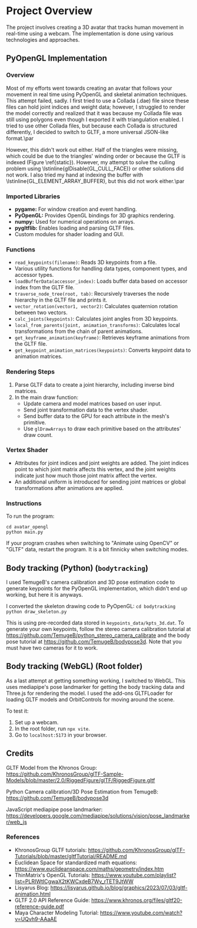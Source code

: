 # Project Overview

The project involves creating a 3D avatar that tracks human movement in real-time using a webcam. The implementation is done using various technologies and approaches.

## PyOpenGL Implementation

### Overview
Most of my efforts went towards creating an avatar that follows your movement in real time using PyOpenGL and skeletal animation techniques. This attempt failed, sadly. I first tried to use a Collada (.dae) file since these files can hold joint indices and weight data; however, I struggled to render the model correctly and realized that it was because my Collada file was still using polygons even though I exported it with triangulation enabled. I tried to use other Collada files, but because each Collada is structured differently, I decided to switch to GLTF, a more universal JSON-like format.\par

However, this didn't work out either. Half of the triangles were missing, which could be due to the triangles' winding order or because the GLTF is indexed (Figure \ref{static}). However, my attempt to solve the culling problem using \lstinline{glDisable(GL_CULL_FACE)} or other solutions did not work. I also tried my hand at indexing the buffer with \lstinline{GL_ELEMENT_ARRAY_BUFFER}, but this did not work either.\par

### Imported Libraries
- **pygame:** For window creation and event handling.
- **PyOpenGL:** Provides OpenGL bindings for 3D graphics rendering.
- **numpy:** Used for numerical operations on arrays.
- **pygltflib:** Enables loading and parsing GLTF files.
- Custom modules for shader loading and GUI.

### Functions
- `read_keypoints(filename)`: Reads 3D keypoints from a file.
- Various utility functions for handling data types, component types, and accessor types.
- `loadBufferData(accessor_index)`: Loads buffer data based on accessor index from the GLTF file.
- `traverse_node_tree(root, tab)`: Recursively traverses the node hierarchy in the GLTF file and prints it.
- `vector_rotation(vector1, vector2)`: Calculates quaternion rotation between two vectors.
- `calc_joints(keypoints)`: Calculates joint angles from 3D keypoints.
- `local_from_parents(joint, animation_transforms)`: Calculates local transformations from the chain of parent animations.
- `get_keyframe_animation(keyframe)`: Retrieves keyframe animations from the GLTF file.
- `get_keypoint_animation_matrices(keypoints)`: Converts keypoint data to animation matrices.

### Rendering Steps
1. Parse GLTF data to create a joint hierarchy, including inverse bind matrices.
2. In the main draw function:
    - Update camera and model matrices based on user input.
    - Send joint transformation data to the vertex shader.
    - Send buffer data to the GPU for each attribute in the mesh's primitive.
    - Use `glDrawArrays` to draw each primitive based on the attributes' draw count.

### Vertex Shader
- Attributes for joint indices and joint weights are added. The joint indices point to which joint matrix affects this vertex, and the joint weights indicate just how much those joint matrix affect the vertex.
- An additional uniform is introduced for sending joint matrices or global transformations after animations are applied.

### Instructions
To run the program:
```
cd avatar_opengl
python main.py
```
If your program crashes when switching to "Animate using OpenCV" or "GLTF" data, restart the program. It is a bit finnicky when switching modes.

## Body tracking (Python) (`bodytracking`)
I used TemugeB's camera calibration and 3D pose estimation code to generate keypoints for the PyOpenGL implementation, which didn't end up working, but here it is anyways.

I converted the skeleton drawing code to PyOpenGL:
`cd bodytracking`
`python draw_skeleton.py`

This is using pre-recorded data stored in `keypoints_data/kpts_3d.dat`. To generate your own keypoints, follow the stereo camera calibration tutorial at https://github.com/TemugeB/python_stereo_camera_calibrate and the body pose tutorial at https://github.com/TemugeB/bodypose3d. Note that you must have two cameras for it to work.

## Body tracking (WebGL) (Root folder)
As a last attempt at getting something working, I switched to WebGL. This uses mediapipe's pose landmarker for getting the body tracking data and Three.js for rendering the model. I used the add-ons GLTFLoader for loading GLTF models and OrbitControls for moving around the scene.

To test it:

1. Set up a webcam.
2. In the root folder, run `npx vite`.
3. Go to `localhost:5173` in your browser.

## Credits
GLTF Model from the Khronos Group: https://github.com/KhronosGroup/glTF-Sample-Models/blob/master/2.0/RiggedFigure/glTF/RiggedFigure.gltf

Python Camera calibration/3D Pose Estimation from TemugeB: https://github.com/TemugeB/bodypose3d

JavaScript mediapipe pose landmarker: https://developers.google.com/mediapipe/solutions/vision/pose_landmarker/web_js

### References
- KhronosGroup GLTF tutorials: https://github.com/KhronosGroup/glTF-Tutorials/blob/master/gltfTutorial/README.md
- Euclidean Space for standardized math equations: https://www.euclideanspace.com/maths/geometry/index.htm
- ThinMatrix's OpenGL Tutorials: https://www.youtube.com/playlist?list=PLRIWtICgwaX2tKWCxdeB7Wv_rTET9JtWW
- Lisyarus Blog: https://lisyarus.github.io/blog/graphics/2023/07/03/gltf-animation.html
- GLTF 2.0 API Reference Guide: https://www.khronos.org/files/gltf20-reference-guide.pdf
- Maya Character Modeling Tutorial: https://www.youtube.com/watch?v=UQvh9-AAaAE


